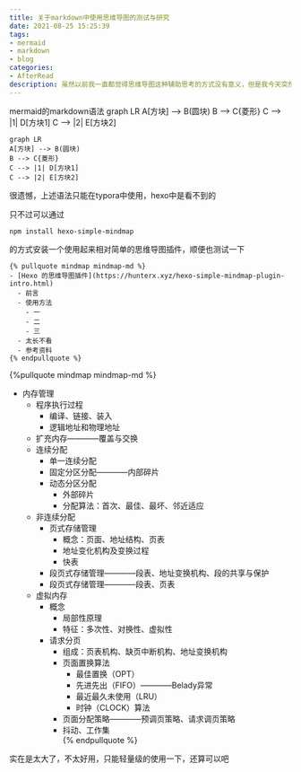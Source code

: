 ```yaml
---
title: 关于markdown中使用思维导图的测试与研究
date: 2021-08-25 15:25:39
tags:
- mermaid
- markdown
- blog
categories:
- AfterRead
description: 虽然以前我一直都觉得思维导图这种辅助思考的方式没有意义，但是我今天突然觉得这种直观的展示知识的方式很不错。
---
```

mermaid的markdown语法
graph LR
A[方块] --> B(圆块)
B --> C{菱形}
C --> |1| D[方块1]
C --> |2| E[方块2]

```mermaid
graph LR
A[方块] --> B(圆块)
B --> C{菱形}
C --> |1| D[方块1]
C --> |2| E[方块2]
```
很遗憾，上述语法只能在typora中使用，hexo中是看不到的

只不过可以通过
```
npm install hexo-simple-mindmap
```
的方式安装一个使用起来相对简单的思维导图插件，顺便也测试一下
```
{% pullquote mindmap mindmap-md %}
- [Hexo 的思维导图插件](https://hunterx.xyz/hexo-simple-mindmap-plugin-intro.html)
  - 前言
  - 使用方法
    - 一
    - 二
    - 三
  - 太长不看
  - 参考资料
{% endpullquote %}
```
{%pullquote mindmap mindmap-md %}
- 内存管理
	- 程序执行过程
    	- 编译、链接、装入
    	- 逻辑地址和物理地址
    - 扩充内存————覆盖与交换
    - 连续分配
    	- 单一连续分配
    	- 固定分区分配————内部碎片
    	- 动态分区分配
    		- 外部碎片
    		- 分配算法：首次、最佳、最坏、邻近适应
    - 非连续分配
    	- 页式存储管理
    		- 概念：页面、地址结构、页表
    		- 地址变化机构及变换过程
    		- 快表
    	- 段页式存储管理————段表、地址变换机构、段的共享与保护
    	- 段页式存储管理————段表、页表
    - 虚拟内存
    	- 概念
    		- 局部性原理
    		- 特征：多次性、对换性、虚拟性
    	- 请求分页
    		- 组成：页表机构、缺页中断机构、地址变换机构
    		- 页面置换算法
    			- 最佳置换（OPT）
    			- 先进先出（FIFO）————Belady异常
    			- 最近最久未使用（LRU）
    			- 时钟（CLOCK）算法
    		- 页面分配策略————预调页策略、请求调页策略
    		- 抖动、工作集 	
	  		{% endpullquote %}

实在是太大了，不太好用，只能轻量级的使用一下，还算可以吧
